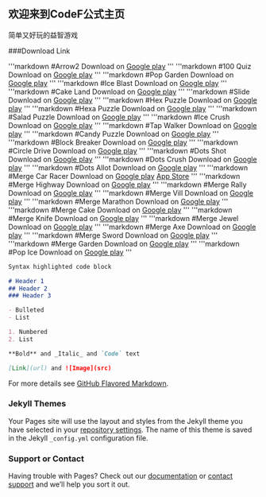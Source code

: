 ## 欢迎来到CodeF公式主页

简单又好玩的益智游戏

###Download Link

'''markdown #Arrow2	Download on [Google play](https://play.google.com/store/apps/details?id=com.codef.arrow2)		 '''
'''markdown #100 Quiz	Download on [Google play](https://play.google.com/store/apps/details?id=com.codef.hundredquiz)		 '''
'''markdown #Pop Garden	Download on [Google play](https://play.google.com/store/apps/details?id=com.codef.popgarden)		 '''
'''markdown #Ice Blast	Download on [Google play](https://play.google.com/store/apps/details?id=com.codef.iceblast)		 '''
'''markdown #Cake Land	Download on [Google play](https://play.google.com/store/apps/details?id=com.codef.cakeland)		 '''
'''markdown #Slide	Download on [Google play](https://play.google.com/store/apps/details?id=com.codef.slideandcrush)		 '''
'''markdown #Hex Puzzle	Download on [Google play](https://play.google.com/store/apps/details?id=com.codef.hexpuzzle)		 '''
'''markdown #Hexa Puzzle	Download on [Google play](https://play.google.com/store/apps/details?id=com.codef.hexapuzzle)		 '''
'''markdown #Salad Puzzle	Download on [Google play](https://play.google.com/store/apps/details?id=com.codef.saladpuzzle)		 '''
'''markdown #Ice Crush	Download on [Google play](https://play.google.com/store/apps/details?id=com.codef.blockpuzzleice)		 '''
'''markdown #Tap Walker	Download on [Google play](https://play.google.com/store/apps/details?id=com.codef.tapwalker)		 '''
'''markdown #Candy Puzzle	Download on [Google play](https://play.google.com/store/apps/details?id=com.codef.candypuzzle)		 '''
'''markdown #Block Breaker	Download on [Google play](https://play.google.com/store/apps/details?id=com.codef.blockbreaker)		 '''
'''markdown #Circle Drive	Download on [Google play](https://play.google.com/store/apps/details?id=com.codef.circledrive)		 '''
'''markdown #Dots Shot	Download on [Google play](https://play.google.com/store/apps/details?id=com.codef.dotsshot)		 '''
'''markdown #Dots Crush	Download on [Google play](https://play.google.com/store/apps/details?id=com.codef.dotscrush)		 '''
'''markdown #Dots Allot	Download on [Google play](https://play.google.com/store/apps/details?id=com.codef.dotsallot)		 '''
'''markdown #Merge Car Racer	Download on [Google play](https://play.google.com/store/apps/details?id=com.codef.mergecarracer)	 [App Store](https://itunes.apple.com/app/id1469533028)	 '''
'''markdown #Merge Highway	Download on [Google play](https://play.google.com/store/apps/details?id=com.codef.goldenhighway)		 '''
'''markdown #Merge Rally	Download on [Google play](https://play.google.com/store/apps/details?id=com.codef.mergerally)		 '''
'''markdown #Merge Vill	Download on [Google play](https://play.google.com/store/apps/details?id=com.codef.mergevill)		 '''
'''markdown #Merge Marathon	Download on [Google play](https://play.google.com/store/apps/details?id=com.codef.mergemarathon)		 '''
'''markdown #Merge Cake	Download on [Google play](https://play.google.com/store/apps/details?id=com.codef.mergecake) '''
'''markdown #Merge Knife	Download on [Google play](https://play.google.com/store/apps/details?id=com.codef.mergeknife)		 '''
'''markdown #Merge Jewel	Download on [Google play](https://play.google.com/store/apps/details?id=com.codef.mergegems)		 '''
'''markdown #Merge Axe	Download on [Google play](https://play.google.com/store/apps/details?id=com.codef.mergeaxe)		 '''
'''markdown #Merge Sword	Download on [Google play](https://play.google.com/store/apps/details?id=com.codef.mergesword)		 '''
'''markdown #Merge Garden	Download on [Google play](https://play.google.com/store/apps/details?id=com.codef.mergeslice)		 '''
'''markdown #Pop Ice	Download on [Google play](https://play.google.com/store/apps/details?id=com.codef.popice)		 '''


```markdown
Syntax highlighted code block

# Header 1
## Header 2
### Header 3

- Bulleted
- List

1. Numbered
2. List

**Bold** and _Italic_ and `Code` text

[Link](url) and ![Image](src)
```

For more details see [GitHub Flavored Markdown](https://guides.github.com/features/mastering-markdown/).

### Jekyll Themes

Your Pages site will use the layout and styles from the Jekyll theme you have selected in your [repository settings](https://github.com/52Codef/52Codef.github.io/settings). The name of this theme is saved in the Jekyll `_config.yml` configuration file.

### Support or Contact

Having trouble with Pages? Check out our [documentation](https://help.github.com/categories/github-pages-basics/) or [contact support](https://github.com/contact) and we’ll help you sort it out.
